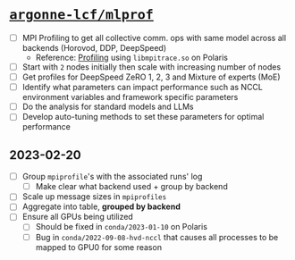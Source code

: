 # [`argonne-lcf/mlprof`](https://github.com/argonne-lcf/mlprof)

- [ ] MPI Profiling to get all collective comm. ops with same model across all backends (Horovod, DDP, DeepSpeed)
	-  Reference: [Profiling](https://github.com/argonne-lcf/mlprof#profiling) using `libmpitrace.so` on Polaris
- [ ] Start with `2` nodes initially then scale with increasing number of nodes
- [ ] Get profiles for DeepSpeed ZeRO 1, 2, 3 and Mixture of experts (MoE)
- [ ] Identify what parameters can impact performance such as NCCL environment variables and framework specific parameters
- [ ] Do the analysis for standard models and LLMs
- [ ] Develop auto-tuning methods to set these parameters for optimal performance

## 2023-02-20

- [ ] Group `mpiprofile`'s with the associated runs' log
	- [ ] Make clear what backend used + group by backend
- [ ] Scale up message sizes in `mpiprofiles`
- [ ] Aggregate into table, **grouped by backend**
- [ ] Ensure all GPUs being utilized
	- [ ] Should be fixed in `conda/2023-01-10` on Polaris
	- [ ] Bug in `conda/2022-09-08-hvd-nccl` that causes all processes to be mapped to GPU0 for some reason
